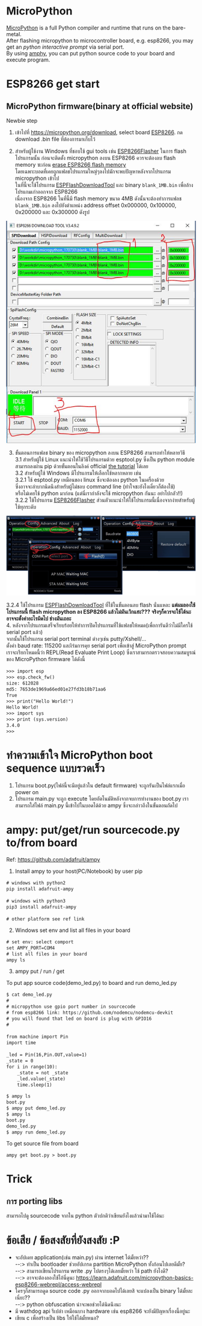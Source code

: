 
# MicroPython
[MicroPython](https://micropython.org/) is a full Python compiler and runtime that runs on the bare-metal.   
After flashing micropython to microcontroller board, e.g. esp8266, you may get an *python interactive prompt* via serial port.  
By using [amphy](https://github.com/adafruit/ampy), you can put python source code to your board and execute program.   

# ESP8266 get start
## MicroPython firmware(binary at official website) 
Newbie step  
1. เข้าไปที่ https://micropython.org/download, select board [ESP8266](https://micropython.org/download#esp8266).
กด download .bin file ที่ต้องการมาเก็บไว้  
  
2. สำหรับผู้ใช้งาน Windows ที่ชอบใช้ gui tools เช่น [ESP8266Flasher](https://github.com/nodemcu/nodemcu-flasher/tree/master/Win64/Release) ในการ flash โปรแกรมนั้น ก่อนจะติดตั้ง micropython ลงบน ESP8266 ควรจะต้องลบ flash memory ซะก่อน [erase ESP8266 flash memory](http://www.pratikpanda.com/completely-format-erase-esp8266-flash-memory/)    
โดยเฉพาะบอดที่เคยถูกแฟลชโปรแกรมใหญ่ๆลงไปมักจะพบปัญหาหลังจากโปรแกรม micropython เข้าไป     
ในที่นี้จะใช้โปรแกรม [ESPFlashDownloadTool](https://espressif.com/en/support/download/other-tools) และ binary `blank_1MB.bin` เพื่อล้างโปรแกมเก่าออกจาก ESP8266  
เนื่องจาก ESP8266 ในที่นี้มี flash memory ขนาด 4MB ดังนั้นจะต้องทำการแฟลช `blank_1MB.bin` ลงไปยังตำแหน่ง address offset 0x000000, 0x100000, 0x200000 และ 0x300000 ดังรูป  
  
![alt tag](esp8266/res/howto_blank_1MB.jpg)  
  
3. ขั้นตอนการแฟลช binary ของ micropython ลงบน ESP8266 สามารถทำให้หลายวิธี   
3.1 สำหรับผู้ใช้ Linux แนะนำให้ใช้วิธีโปรแกรมด้วย esptool.py ซึ่งเป็น python module 
สามารถลงผ่าน pip ด้วยขั้นตอนในลิงค์ official [the tutorial](http://docs.micropython.org/en/latest/esp8266/esp8266/tutorial/intro.html#deploying-the-firmware) ได้เลย    
3.2 สำหรับผู้ใช้ Windows มีโปรแกรมให้เลือกใช้หลากหลาย เช่น   
3.2.1 ใช้ esptool.py เหมือนของ linux ซึ่งจะต้องลง python ในเครื่องด้วย  
ซึ่งอาจจะลำบากนิดนึงสำหรับผู้ไม่ชอบ command line (ทำใจซะยังไงเดี๋ยวก็ต้องใช้)   
หรือไม่เคยใช้ python มาก่อน (แต่นี่เรากำลังจะใช้ micropython กันนะ อย่าไปกลัว!!)   
3.2.2 ใช้โปรแกรม [ESP8266Flasher](https://github.com/nodemcu/nodemcu-flasher/tree/master/Win64/Release) ส่วนตัวแนะนำให้ใช้โปรแกรมนี้เนื่องจากง่ายสำหรับผู้ใช้ทุกระดับ   
   
![alt tag](esp8266/res/flash8266.jpg)  
   
3.2.4 ใช้โปรแกรม [ESPFlashDownloadTool](https://espressif.com/en/support/download/other-tools) ที่ใช้ในขั้นตอนลบ flash นั่นแหละ **แต่ผมลองใช้โปรแกรมนี้ flash micropython ลง ESP8266 แล้วไม่มันเวิกแฮะ??? จริงๆก็ควรจะใช้ได้นะ อาจจะตั้งค่าอะไรผิดไป ช่างมันเถอะ**  
4. หลังจากโปรแกรมเสร็จเรียบร้อยให้ทำการปิดโปรแกรมที่ใช้แฟลชให้หมด(เพื่อการันตีว่าไม่มีใครใช้ serial port แล้ว)  
จากนั้นใช้โปรแกรม serial port terminal ต่างๆเช่น putty/Xshell/...  
ตั้งค่า baud rate: 115200 และเิร่มการคุย serial port เพื่อเข้าสู่ MicroPython prompt  
เราจะเรียกโหมดนี้ว่า REPL(Read Evaluate Print Loop) ซึ่งเราสามารถตรวจสอบความสมบูรณ์ของ MicroPython firmware ได้ดังนี้  
```
>>> import esp
>>> esp.check_fw()
size: 612028
md5: 7653de1969a66ed01e27fd3b18b71aa6
True
>>> print("Hello World!")
Hello World!
>>> import sys
>>> print (sys.version)
3.4.0
>>> 
```

# ทำความเข้าใจ MicroPython boot sequence แบบรวดเร็ว  
1. โปรแกรม boot.py(ไฟล์นี้จะมีอยู่แล้วใน default firmware) จะถูกรันเป็นไฟล์แรกเมื่อ power on  
2. โปรแกรม main.py จะถูก execute โดยอัตโนมัติหลังจากจบการทำงานของ boot.py เราสามารถใส่ไฟล์ main.py นี้เข้าไปในบอดได้ด้วย ampy ซึ่งจะกล่าวถึงในขั้นตอนถัดไป  

# ampy: put/get/run sourcecode.py to/from board
Ref: https://github.com/adafruit/ampy
1. Install ampy to your host(PC/Notebook) by user pip
```
# windows with python2
pip install adafruit-ampy

# windows with python3
pip3 install adafruit-ampy

# other platform see ref link 
```
2. Windows set env and list all files in your board
```
# set env: select comport
set AMPY_PORT=COM4
# list all files in your board
ampy ls
```
3. ampy put / run / get

To put app source code(demo_led.py) to board and run demo_led.py 
```
$ cat demo_led.py
#
# micropython use gpio port number in sourcecode 
# from esp8266 link: https://github.com/nodemcu/nodemcu-devkit
# you will found that led on board is plug with GPIO16
#

from machine import Pin
import time

_led = Pin(16,Pin.OUT,value=1)
_state = 0
for i in range(10):
	_state = not _state
	_led.value(_state)
	time.sleep(1)

```
```
$ ampy ls
boot.py
$ ampy put demo_led.py
$ ampy ls
boot.py
demo_led.py
$ ampy run demo_led.py
```

To get source file from board 
```
ampy get boot.py > boot.py
```

# Trick
## การ porting libs
สามารถไปดู sourcecode จากใน python ตัวปกติว่าเขียนยังไงแล้วนำมาใช้ได้นะ

# ข้อเสีย / ข้อสงสัยที่ยังสงสัย :P
- จะอัปเดท application(เช่น main.py) ผ่าน internet ได้มั้ยหว่า??  
--:> ทำเป็น bootloader ช่วยอัปเกรด partition MicroPython ทั้งก้อนไปเลยดีมั้ย?   
--:> สามารถเขียนโปรแกรม write .py ไปตรงๆได้เลยมั้ยหว่า ใช้ path ยังไงดี?  
--:> อาจจะต้องลองใช้ไอ้นี่ดูนะ https://learn.adafruit.com/micropython-basics-esp8266-webrepl/access-webrepl
- ใครๆก็สามารถดูด source code .py ออกจากบอดไปได้เลยสิ จะแปลงเป็น binary ได้มั้ยละเนี่ยะ??  
--:> python obfuscation น่าจะพอช่วยได้นิดนึงนะ  
- มี wathdog api รึเปล่า เหมือนบาง hardware เช่น esp8266 จะยังมีปัญหาเรื่องนี้อยู่นะ  
- เขียน c เพื่อสร้างเป็น libs ให้ใช้ได้มั้ยหนอ?   
